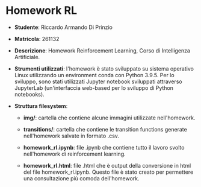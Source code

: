 # Homework RL

- **Studente**: Riccardo Armando Di Prinzio


- **Matricola**: 261132


- **Descrizione**: Homework Reinforcement Learning, Corso di Intelligenza Artificiale.


- **Strumenti utilizzati**: l'homework è stato sviluppato su sistema operativo Linux utilizzando un environment conda con Python 3.9.5. Per lo sviluppo, sono stati utilizzati Jupyter notebook sviluppati attraverso JupyterLab (un'interfaccia web-based per lo sviluppo di Python notebooks).


- **Struttura filesystem**:
    - **img/**: cartella che contiene alcune immagini utilizzate nell'homework.

    - **transitions/**: cartella che contiene le transition functions generate nell'homework salvate in formato .csv.
    
    - **homework_rl.ipynb**: file .ipynb che contiene tutto il lavoro svolto nell'homework di reinforcement learning.
    
    - **homework_rl.html**: file .html che è output della conversione in html del file homework_rl.ipynb. Questo file è stato creato per permettere una consultazione più comoda dell'homework.

